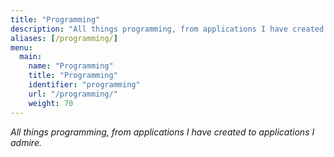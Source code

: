 ```yaml
---
title: "Programming"
description: "All things programming, from applications I have created to applications I admire. "
aliases: [/programming/]
menu:
  main:
    name: "Programming"
    title: "Programming"
    identifier: "programming"
    url: "/programming/"
    weight: 70
---
```


*All things programming, from applications I have created to applications I admire.*